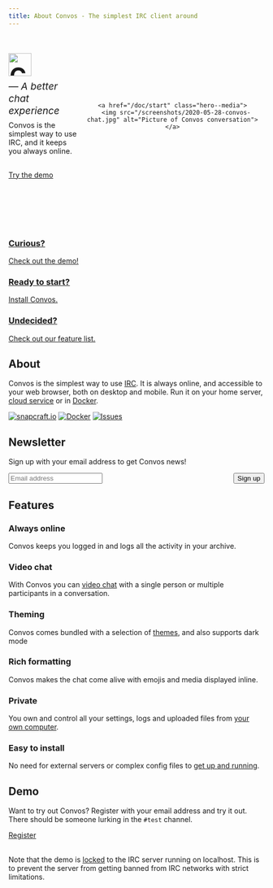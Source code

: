 ```yaml
---
title: About Convos - The simplest IRC client around
---
```


<div class="hero-wrapper is-before-content">
  <header class="hero has-max-width">
    <div class="hero--text">
      <h1>
        <img src="/images/convos-light.png" alt="Convos">
        <small class="tagline">&mdash; A better chat experience</small>
        <small>Convos is the simplest way to use IRC, and it keeps you always online.</small>
      </h1>
      <a href="#demo" class="btn">Try the demo</a>
    </div>

    <a href="/doc/start" class="hero--media">
      <img src="/screenshots/2020-05-28-convos-chat.jpg" alt="Picture of Convos conversation">
    </a>
  </header>
</div>

<section class="cards">
  <a href="#demo" class="cards--card">
    <i class="fas fa-eye"></i>
    <h3>Curious?</h3>
    <span>Check out the <u>demo</u>!</span>
  </a>
  <a href="/doc/start" class="cards--card">
    <i class="fas fa-running"></i>
    <h3>Ready to start?</h3>
    <span><u>Install</u> Convos.</span>
  </a>
  <a href="#features" class="cards--card">
    <i class="fas fa-list-ul"></i>
    <h3>Undecided?</h3>
    <span>Check out our <u>feature list</u>.</span>
  </a>
</section>

## About

Convos is the simplest way to use [IRC](http://www.irchelp.org/). It is always
online, and accessible to your web browser, both on desktop and mobile. Run it
on your home server, [cloud service](/blog/2019/11/26/convos-on-digital-ocean)
or in [Docker](/doc/start#docker).

<div class="text-center">
  <a href="https://snapcraft.io/convos"><img src="https://snapcraft.io/convos/badge.svg" alt="snapcraft.io"></a>
  <a href="https://hub.docker.com/r/nordaaker/convos"><img src="https://img.shields.io/docker/build/nordaaker/convos" alt="Docker"></a>
  <!-- a href="https://travis-ci.org/Nordaaker/convos"><img src="https://travis-ci.org/Nordaaker/convos.svg?branch=master" alt="Build status"></a -->
  <a href="https://github.com/nordaaker/convos/issues"><img src="https://img.shields.io/github/issues/nordaaker/convos" alt="Issues"></a>
</div>

## Newsletter

<!-- Begin Mailchimp Signup Form -->
<div id="mc_embed_signup">
  <form action="https://chat.us3.list-manage.com/subscribe/post?u=cb576a11a8fb288554f82bbe8&amp;id=3ed96b7f9e" method="post" id="mc-embedded-subscribe-form" name="mc-embedded-subscribe-form" class="validate" target="_blank" novalidate>
    <p class="text-center">
      Sign up with your email address to get Convos news!
    </p>
    <div id="mc_embed_signup_scroll" class="signup">
      <div class="mc-field-group text-field">
        <input type="email" value="" name="EMAIL" class="required email" id="mce-EMAIL" placeholder="Email address" required>
      </div>
      <div style="position: absolute; left: -5000px;" aria-hidden="true"><input type="text" name="b_cb576a11a8fb288554f82bbe8_3ed96b7f9e" tabindex="-1" value=""></div>
      <button type="submit" class="button btn" name="subscribe" id="mc-embedded-subscribe">Sign up</button>
    </div>
    <div id="mce-responses">
      <div class="response" id="mce-error-response" style="display:none"></div>
      <div class="response" id="mce-success-response" style="display:none"></div>
    </div>
  </form>
</div>
<script type='text/javascript' src='//s3.amazonaws.com/downloads.mailchimp.com/js/mc-validate.js'></script><script type='text/javascript'>(function($) {window.fnames = new Array(); window.ftypes = new Array();fnames[0]='EMAIL';ftypes[0]='email';fnames[1]='FNAME';ftypes[1]='text';fnames[2]='LNAME';ftypes[2]='text';fnames[3]='ADDRESS';ftypes[3]='address';fnames[4]='PHONE';ftypes[4]='phone';}(jQuery));var $mcj = jQuery.noConflict(true);</script>
<!--End mc_embed_signup-->

## Features

<section class="cards is-wide">
  <div class="cards--card">
    <i class="fas fa-plug"></i>
    <h3>Always online</h3>
    <p>Convos keeps you logged in and logs all the activity in your archive.</p>
  </div>
  <div class="cards--card">
    <i class="fas fa-video"></i>
    <h3>Video chat</h3>
    <p>With Convos you can <a href="/blog/2020/5/23/experimental-video-support-using-webrtc">video chat</a>
    with a single person or multiple participants in a conversation.</p>
  </div>
  <div class="cards--card">
    <i class="fas fa-paint-roller"></i>
    <h3>Theming</h3>
    <p>Convos comes bundled with a selection of <a href="/blog/2020/5/14/theming-support-in-4-point-oh">themes</a>, and also supports dark mode</p>
  </div>
  <div class="cards--card">
    <i class="fas fa-grin-hearts"></i>
    <h3>Rich formatting</h3>
    <p>Convos makes the chat come alive with emojis and media displayed inline.</p>
  </div>
  <div class="cards--card">
    <i class="fas fa-user-shield"></i>
    <h3>Private</h3>
    <p>You own and control all your settings, logs and uploaded files from <a href="/doc/faq">your own computer</a>.</p>
  </div>
  <div class="cards--card">
    <i class="fas fa-download"></i>
    <h3>Easy to install</h3>
    <p>No need for external servers or complex config files to <a href="/doc/start">get up and running</a>.</p>
  </div>
</section>

## Demo

Want to try out Convos?  Register with your email address and try it out. There
should be someone lurking in the `#test` channel.

<div class="text-center">
  <a href="/login" class="btn">Register</a>
  <br>
  <br>
</div>

Note that the demo is [locked](/doc/config#convosforcedircserver) to the
IRC server running on localhost. This is to prevent the server from getting
banned from IRC networks with strict limitations.

<style>
.cms-content > h1 {
  height: 1px;
  width: 1px;
  overflow: hidden;
  position: absolute;
  top: -1px;
  left: -1px;
}

.cms-content > h2 {
  text-align: center;
}

.hero-wrapper {
  background: var(--sidebar-left-bg);
  margin-bottom: 5rem;
}

.hero {
  height: 80vh;
  max-height: 20rem;
  padding: 2rem var(--gutter) 0 var(--gutter);
}

.hero--text {
  color: var(--sidebar-left-text);
  text-align: center;
}

.hero--text h1 {
  font-size: 2.8rem;
  margin-top: 0;
}

.hero--text h1 img {
  display: none;
}

.hero--text h1 small {
  font-size: 0.9rem;
  font-weight: normal;
  margin: 0.5rem 0;
  display: block;
}

.hero--text h1 .tagline {
  font-size: 1.2rem;
  font-style: italic;
}

.hero--media {
  display: block;
  position: relative;
  top: 1.5rem;
}

.hero--media img {
  border-radius: 0.5rem;
  box-shadow: 0 0 8px 2px rgba(0, 0, 0, 0.25);
}

\#mc_embed_signup {
  max-width: 28rem;
  margin: 0 auto;
}

.signup {
  display: flex;
  align-items: start;
}

.signup > * {
  margin: 0;
}

.signup .text-field {
  flex: 1 0 0;
}

\#mce-responses {
  margin: 1rem 0;
}

@media (min-width: 800px) {
  .hero {
    display: flex;
    align-items: center;
  }

  .hero--text {
    padding: var(--gutter);
    text-align: left;
    width: 50%;
    max-width: 20rem;
  }

  .hero--text h1 img {
    display: block;
    height: 2.8rem;
  }

  .hero--media {
    width: 50%;
    left: 2rem;
    transform: scale(1.2);
  }
}

@media (min-width: 1100px) {
  .hero--media {
    top: 3rem;
    left: 6rem;
    transform: scale(1.5);
  }
}

\#mc_embed_signup div.mce_inline_error {
  font-weight: inherit !important;
}
</style>
